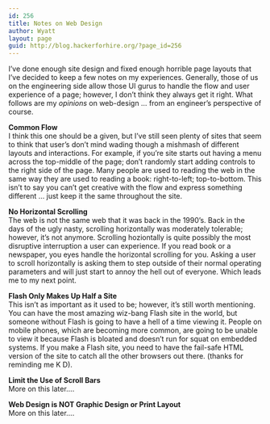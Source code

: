 ```yaml
---
id: 256
title: Notes on Web Design
author: Wyatt
layout: page
guid: http://blog.hackerforhire.org/?page_id=256
---
```

I&#8217;ve done enough site design and fixed enough horrible page layouts that I&#8217;ve decided to keep a few notes on my experiences. Generally, those of us on the engineering side allow those UI gurus to handle the flow and user experience of a page; however, I don&#8217;t think they always get it right. What follows are my *opinions* on web-design &#8230; from an engineer&#8217;s perspective of course.

**Common Flow**  
I think this one should be a given, but I&#8217;ve still seen plenty of sites that seem to think that user&#8217;s don&#8217;t mind wading though a mishmash of different layouts and interactions. For example, if you&#8217;re site starts out having a menu across the top-middle of the page; don&#8217;t randomly start adding controls to the right side of the page. Many people are used to reading the web in the same way they are used to reading a book: right-to-left; top-to-bottom. This isn&#8217;t to say you can&#8217;t get creative with the flow and express something different &#8230; just keep it the same throughout the site.

**No Horizontal Scrolling**  
The web is not the same web that it was back in the 1990&#8217;s. Back in the days of the ugly nasty, scrolling horizontally was moderately tolerable; however, it&#8217;s not anymore. Scrolling hoziontally is quite possibly the most disruptive interruption a user can experience. If you read book or a newspaper, you eyes handle the horizontal scrolling for you. Asking a user to scroll horizontally is asking them to step outside of their normal operating parameters and will just start to annoy the hell out of everyone. Which leads me to my next point.

**Flash Only Makes Up Half a Site**  
This isn&#8217;t as important as it used to be; however, it&#8217;s still worth mentioning. You can have the most amazing wiz-bang Flash site in the world, but someone without Flash is going to have a hell of a time viewing it. People on mobile phones, which are becoming more common, are going to be unable to view it because Flash is bloated and doesn&#8217;t run for squat on embedded systems. If you make a Flash site, you need to have the fail-safe HTML version of the site to catch all the other browsers out there. (thanks for reminding me K D).

**Limit the Use of Scroll Bars**  
More on this later&#8230;.

**Web Design is NOT Graphic Design or Print Layout**  
More on this later&#8230;.